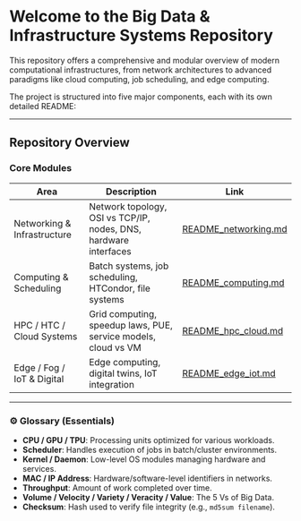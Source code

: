 # Welcome to the Big Data & Infrastructure Systems Repository

This repository offers a comprehensive and modular overview of modern computational infrastructures, from network architectures to advanced paradigms like cloud computing, job scheduling, and edge computing.

The project is structured into five major components, each with its own detailed README:

---

## Repository Overview

### Core Modules

| Area                        | Description                                                      | Link                                            |
| --------------------------- | ---------------------------------------------------------------- | ----------------------------------------------- |
| Networking & Infrastructure | Network topology, OSI vs TCP/IP, nodes, DNS, hardware interfaces | [README\_networking.md](./README_networking.md) |
| Computing & Scheduling      | Batch systems, job scheduling, HTCondor, file systems            | [README\_computing.md](./README_computing.md)   |
| HPC / HTC / Cloud Systems   | Grid computing, speedup laws, PUE, service models, cloud vs VM   | [README\_hpc\_cloud.md](./README_hpc_cloud.md)  |
| Edge / Fog / IoT & Digital  | Edge computing, digital twins, IoT integration                   | [README\_edge\_iot.md](./README_edge_iot.md)    |

---

### ⚙ Glossary (Essentials)

* **CPU / GPU / TPU**: Processing units optimized for various workloads.
* **Scheduler**: Handles execution of jobs in batch/cluster environments.
* **Kernel / Daemon**: Low-level OS modules managing hardware and services.
* **MAC / IP Address**: Hardware/software-level identifiers in networks.
* **Throughput**: Amount of work completed over time.
* **Volume / Velocity / Variety / Veracity / Value**: The 5 Vs of Big Data.
* **Checksum**: Hash used to verify file integrity (e.g., `md5sum filename`).


